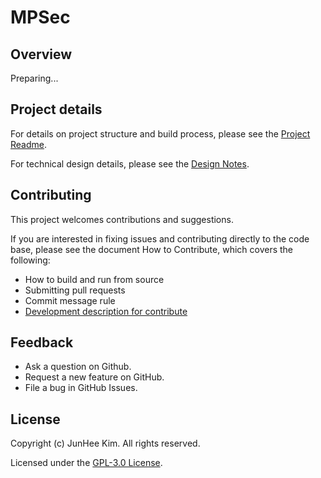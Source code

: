 # MPSec

## Overview

Preparing...

## Project details

For details on project structure and build process, please see the [Project Readme](/Project_Readme.md).

For technical design details, please see the [Design Notes](/Design_Readme.md).



## Contributing

This project welcomes contributions and suggestions. 

If you are interested in fixing issues and contributing directly to the code base, please see the document How to Contribute, which covers the following:

* How to build and run from source
* Submitting pull requests
* Commit message rule
* [Development description for contribute](/Dev.md)




## Feedback

* Ask a question on Github.
* Request a new feature on GitHub.
* File a bug in GitHub Issues.



## License

Copyright (c) JunHee Kim. All rights reserved.

Licensed under the [GPL-3.0 License](/LICENSE).

